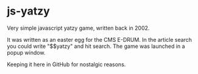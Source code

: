 # js-yatzy
Very simple javascript yatzy game, written back in 2002.

It was written as an easter egg for the CMS E-DRUM. In the article search you could write "$$yatzy" and hit search. The game was launched in a popup window.

Keeping it here in GitHub for nostalgic reasons. 
